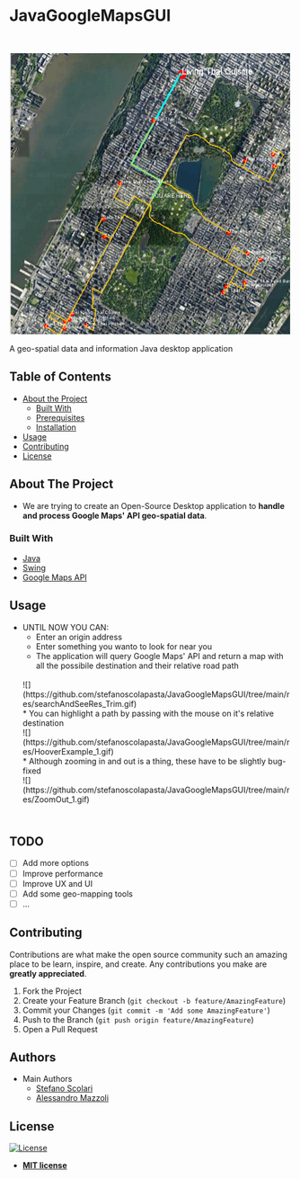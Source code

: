 # JavaGoogleMapsGUI

<br />
<p left="left">
    <img src="res/GoogleMapsApiLogo.png" alt="Logo" width="500" height="500">
  </a>

  <p align="left">
    A geo-spatial data and information Java desktop application 
  </p>
</p>



<!-- TABLE OF CONTENTS -->
## Table of Contents

* [About the Project](#about-the-project)
  * [Built With](#built-with)
  * [Prerequisites](#prerequisites)
  * [Installation](#installation)
* [Usage](#usage)
* [Contributing](#contributing)
* [License](#license)



<!-- ABOUT THE PROJECT -->
## About The Project

* We are trying to create an Open-Source Desktop application to **handle and process Google Maps' API geo-spatial data**.


### Built With
* [Java](https://www.java.com/it/)
* [Swing](https://docs.oracle.com/javase/7/docs/api/javax/swing/package-summary.html)
* [Google Maps API](https://developers.google.com/maps/documentation?hl=it)


<!-- USAGE EXAMPLES -->
## Usage
* UNTIL NOW YOU CAN:
    * Enter an origin address 
    * Enter something you wanto to look for near you
    * The application will query Google Maps' API and return a map with all the possibile destination and their relative road path
    </br>
    ![](https://github.com/stefanoscolapasta/JavaGoogleMapsGUI/tree/main/res/searchAndSeeRes_Trim.gif)
    </br>
    * You can highlight a path by passing with the mouse on it's relative destination
    </br>
    ![](https://github.com/stefanoscolapasta/JavaGoogleMapsGUI/tree/main/res/HooverExample_1.gif)
    </br>
    * Although zooming in and out is a thing, these have to be slightly bug-fixed
    </br>
    ![](https://github.com/stefanoscolapasta/JavaGoogleMapsGUI/tree/main/res/ZoomOut_1.gif)

## <br/>TODO
- [ ] Add more options
- [ ] Improve performance
- [ ] Improve UX and UI
- [ ] Add some geo-mapping tools
- [ ] ...

<!-- CONTRIBUTING -->
## Contributing

Contributions are what make the open source community such an amazing place to be learn, inspire, and create. Any contributions you make are **greatly appreciated**.

1. Fork the Project
2. Create your Feature Branch (`git checkout -b feature/AmazingFeature`)
3. Commit your Changes (`git commit -m 'Add some AmazingFeature'`)
4. Push to the Branch (`git push origin feature/AmazingFeature`)
5. Open a Pull Request

## Authors
* Main Authors
   * [Stefano Scolari](https://www.linkedin.com/in/stefano-scolari-7a9440170/)<br/>
   * [Alessandro Mazzoli](https://github.com/alemazzo)

## License

[![License](http://img.shields.io/:license-mit-blue.svg?style=flat-square)](http://badges.mit-license.org)

- **[MIT license](http://opensource.org/licenses/mit-license.php)**



